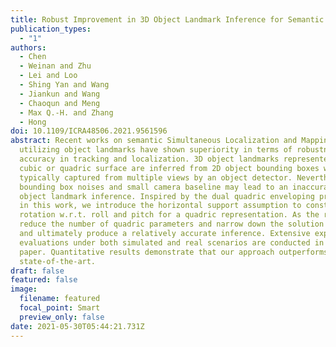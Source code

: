 ```yaml
---
title: Robust Improvement in 3D Object Landmark Inference for Semantic Mapping
publication_types:
  - "1"
authors:
  - Chen
  - Weinan and Zhu
  - Lei and Loo
  - Shing Yan and Wang
  - Jiankun and Wang
  - Chaoqun and Meng
  - Max Q.-H. and Zhang
  - Hong
doi: 10.1109/ICRA48506.2021.9561596
abstract: Recent works on semantic Simultaneous Localization and Mapping (SLAM)
  utilizing object landmarks have shown superiority in terms of robustness and
  accuracy in tracking and localization. 3D object landmarks represented by a
  cubic or quadric surface are inferred from 2D object bounding boxes which are
  typically captured from multiple views by an object detector. Nevertheless,
  bounding box noises and small camera baseline may lead to an inaccurate 3D
  object landmark inference. Inspired by the dual quadric enveloping property,
  in this work, we introduce the horizontal support assumption to constrain
  rotation w.r.t. roll and pitch for a quadric representation. As the result, we
  reduce the number of quadric parameters and narrow down the solution space,
  and ultimately produce a relatively accurate inference. Extensive experimental
  evaluations under both simulated and real scenarios are conducted in this
  paper. Quantitative results demonstrate that our approach outperforms the
  state-of-the-art.
draft: false
featured: false
image:
  filename: featured
  focal_point: Smart
  preview_only: false
date: 2021-05-30T05:44:21.731Z
---
```

